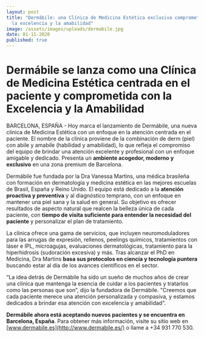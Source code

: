 ```yaml
---
layout: post
title: "Dermábile: una Clínica de Medicina Estética exclusiva comprometida con
  la excelencia y la amabilidad"
image: /assets/images/uploads/dermabile.jpg
date: 01-11-2020
published: true
---
```

# **Dermábile se lanza como una Clínica de Medicina Estética centrada en el paciente y comprometida con la Excelencia y la Amabilidad**

BARCELONA, ESPAÑA - Hoy marca el lanzamiento de Dermábile, una nueva clínica de Medicina Estética con un enfoque en la atención centrada en el paciente. El nombre de la clínica proviene de la combinación de derm (piel) con abile y amabile (habilidad y amabilidad), lo que refleja el compromiso del equipo de brindar una atención excelente y profesional con un enfoque amigable y dedicado.  Presenta un **ambiente acogedor, moderno y exclusivo** en una zona premium de Barcelona.

Dermábile fue fundada por la Dra Vanessa Martins, una médica brasileña con formación en dermatología y medicina estética en las mejores escuelas de Brasil, España y Reino Unido.  El equipo está dedicado a la **atención proactiva y preventiva** y al diagnóstico temprano, con un enfoque en mantener una piel sana y la salud en general. Su objetivo es ofrecer resultados de aspecto natural que realcen la belleza única de cada paciente, con **tiempo de visita suficiente para entender la necesidad del paciente** y personalizar el plan de tratamiento.

La clínica ofrece una gama de servicios, que incluyen neuromoduladores para las arrugas de expresión, rellenos, peelings químicos, tratamientos con láser e IPL, microagujas, evaluaciones dermatológicas, tratamiento para la hiperhidrosis (sudoración excesiva) y más. Tras alcanzar el PhD en Medicina, Dra Martins **basa sus protocolos en ciencia y tecnología puntera** buscando estar al día de los avances científicos en el sector.

“La idea detrás de Dermábile ha sido un sueño de muchos años de crear una clínica que mantenga la esencia de cuidar a los pacientes y tratarlos como las personas que son”, dijo la fundadora de Dermábile. "Creemos que cada paciente merece una atención personalizada y compasiva, y estamos dedicados a brindar esa atención con excelencia y amabilidad".

**Dermábile ahora está aceptando nuevos pacientes y se encuentra en Barcelona, España**. Para obtener más información, visite su sitio web en [www.dermabile.es](http://www.dermabile.es/) o llame a +34 931 770 530.